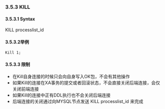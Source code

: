 ### 3.5.3 KILL

#### 3.5.3.1 Syntax

KILL   processlist_id

#### 3.5.3.2举例

```
Kill 1;
```

#### 3.5.3.3 限制

* 在Kill自身连接的时候只会向自身写入OK包，不会有其他操作
* 如果Kill的连接在XA事务的提交或者回滚状态，不会直接关闭后端连接，会仅关闭前端连接
* 如果Kill的连接中正有DDL执行也不会关闭后端连接
* 后端连接的关闭通过向MYSQL节点发送 KILL processlist_id 来完成

